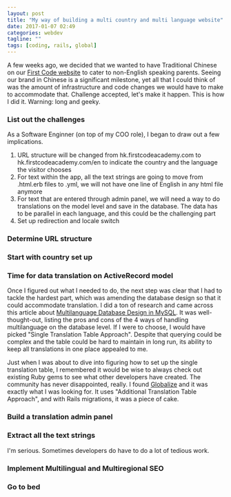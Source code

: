 ```yaml
---
layout: post
title: "My way of building a multi country and multi language website"
date: 2017-01-07 02:49
categories: webdev
tagline: ""
tags: [coding, rails, global]
---
```


A few weeks ago, we decided that we wanted to have Traditional Chinese on our <a href="http://firstcodeacademy.com" target="_blank">First Code website</a> to cater to non-English speaking parents. Seeing our brand in Chinese is a significant milestone, yet all that I could think of was the amount of infrastructure and code changes we would have to make to accommodate that. Challenge accepted, let's make it happen. This is how I did it. Warning: long and geeky.

### List out the challenges

As a Software Enginner (on top of my COO role), I began to draw out a few implications.
<ol>
	<li>URL structure will be changed from hk.firstcodeacademy.com to hk.firstcodeacademy.com/en to indicate the country and the language the visitor chooses</li>
	<li>For text within the app, all the text strings are going to move from .html.erb files to .yml, we will not have one line of English in any html file anymore</li>
	<li>For text that are entered through admin panel, we will need a way to do translations on the model level and save in the database. The data has to be parallel in each language, and this could be the challenging part</li>
	<li>Set up redirection and locale switch</li>
</ol>

### Determine URL structure

### Start with country set up


### Time for data translation on ActiveRecord model

Once I figured out what I needed to do, the next step was clear that I had to tackle the hardest part, which was amending the database design so that it could accommodate translation. I did a ton of research and came across this article about <a href="http://www.apphp.com/tutorials/index.php?page=multilanguage-database-design-in-mysql" target="_blank">Multilanguage Database Design in MySQL</a>. It was well-thought-out, listing the pros and cons of the 4 ways of handling multilanguage on the database level. If I were to choose, I would have picked "Single Translation Table Approach". Despite that querying could be complex and the table could be hard to maintain in long run, its ability to keep all translations in one place appealed to me.

Just when I was about to dive into figuring how to set up the single translation table, I remembered it would be wise to always check out existing Ruby gems to see what other developers have created. The community has never disappointed, really. I found <a href="https://github.com/globalize/globalize" target="_blank">Globalize</a> and it was exactly what I was looking for. It uses "Additional Translation Table Approach", and with Rails migrations, it was a piece of cake.

### Build a translation admin panel

### Extract all the text strings
I'm serious. Sometimes developers do have to do a lot of tedious work.

### Implement Multilingual and Multiregional SEO

### Go to bed

